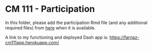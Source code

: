 # CM 111 - Participation

In this folder, please add the participation Rmd file (and any additional required files) from [here](https://github.com/STAT547-UBC-2019-20/Discussions/tree/master/participation/cm111) when it is available.

A link to my functioning and deployed Dash app is: https://farnaz-cm111app.herokuapp.com/
